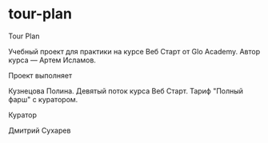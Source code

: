 # tour-plan

Tour Plan

Учебный проект для практики на курсе Веб Старт от Glo Academy. Автор курса — Артем Исламов.


Проект выполняет

Кузнецова Полина. Девятый поток курса Веб Старт. Тариф "Полный фарш" с куратором.


Куратор

Дмитрий Сухарев
